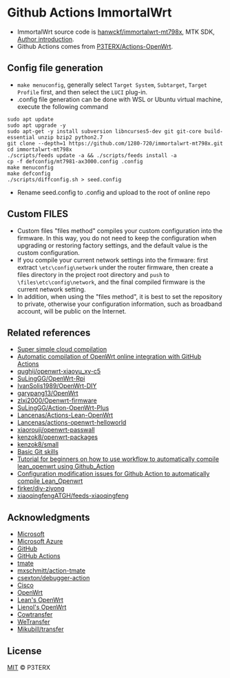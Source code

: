 # Github Actions ImmortalWrt

- ImmortalWrt source code is [hanwckf/immortalwrt-mt798x](https://github.com/hanwckf/immortalwrt-mt798x), MTK SDK, [Author introduction](https://cmi.hanwckf.top/p/immortalwrt-mt798x).
- Github Actions comes from [P3TERX/Actions-OpenWrt](https://github.com/P3TERX/Actions-OpenWrt).

## Config file generation

- `make menuconfig`, generally select `Target System`, `Subtarget`, `Target Profile` first, and then select the `LUCI` plug-in.
- .config file generation can be done with WSL or Ubuntu virtual machine, execute the following command
```
sudo apt update
sudo apt upgrade -y
sudo apt-get -y install subversion libncurses5-dev git git-core build-essential unzip bzip2 python2.7
git clone --depth=1 https://github.com/1280-720/immortalwrt-mt798x.git
cd immortalwrt-mt798x
./scripts/feeds update -a && ./scripts/feeds install -a
cp -f defconfig/mt7981-ax3000.config .config
make menuconfig
make defconfig
./scripts/diffconfig.sh > seed.config
```
- Rename seed.config to .config and upload to the root of online repo

## Custom FILES
- Custom files "files method" compiles your custom configuration into the firmware. In this way, you do not need to keep the configuration when upgrading or restoring factory settings, and the default value is the custom configuration.
- If you compile your current network settings into the firmware: first extract `\etc\config\network` under the router firmware, then create a files directory in the project root directory and `push` to `\files\etc\config\network`, and the final compiled firmware is the current network setting.
- In addition, when using the "files method", it is best to set the repository to private, otherwise your configuration information, such as broadband account, will be public on the Internet.

## Related references

- [Super simple cloud compilation](https://github.com/281677160/build-openwrt)
- [Automatic compilation of OpenWrt online integration with GitHub Actions](https://github.com/KFERMercer/OpenWrt-CI)
- [qughij/openwrt-xiaoyu_xy-c5](https://github.com/qughij/openwrt-xiaoyu_xy-c5)
- [SuLingGG/OpenWrt-Rpi](https://github.com/SuLingGG/OpenWrt-Rpi)
- [IvanSolis1989/OpenWrt-DIY](https://github.com/IvanSolis1989/OpenWrt-DIY)
- [garypang13/OpenWrt](https://github.com/garypang13/OpenWrt)
- [zlxj2000/Openwrt-firmware](https://github.com/zlxj2000/Openwrt-firmware)
- [SuLingGG/Action-OpenWrt-Plus](https://github.com/SuLingGG/Action-OpenWrt-Plus)
- [Lancenas/Actions-Lean-OpenWrt](https://github.com/Lancenas/Actions-Lean-OpenWrt)
- [Lancenas/actions-openwrt-helloworld](https://github.com/Lancenas/actions-openwrt-helloworld)
- [xiaorouji/openwrt-passwall](https://github.com/xiaorouji/openwrt-passwall)
- [kenzok8/openwrt-packages](https://github.com/kenzok8/openwrt-packages)
- [kenzok8/small](https://github.com/kenzok8/small)
- [Basic Git skills](https://www.liaoxuefeng.com/wiki/896043488029600)
- [Tutorial for beginners on how to use workflow to automatically compile lean_openwrt using Github_Action](https://zhuanlan.zhihu.com/p/94402324)
- [Configuration modification issues for Github Action to automatically compile Lean_Openwrt](https://zhuanlan.zhihu.com/p/94527343)
- [firker/diy-ziyong](https://github.com/firker/diy-ziyong)
- [xiaoqingfengATGH/feeds-xiaoqingfeng](https://github.com/xiaoqingfengATGH/feeds-xiaoqingfeng)

## Acknowledgments

- [Microsoft](https://www.microsoft.com)
- [Microsoft Azure](https://azure.microsoft.com)
- [GitHub](https://github.com)
- [GitHub Actions](https://github.com/features/actions)
- [tmate](https://github.com/tmate-io/tmate)
- [mxschmitt/action-tmate](https://github.com/mxschmitt/action-tmate)
- [csexton/debugger-action](https://github.com/csexton/debugger-action)
- [Cisco](https://www.cisco.com/)
- [OpenWrt](https://github.com/openwrt/openwrt)
- [Lean's OpenWrt](https://github.com/coolsnowwolf/lede)
- [Lienol's OpenWrt](https://github.com/Lienol/openwrt)
- [Cowtransfer](https://cowtransfer.com)
- [WeTransfer](https://wetransfer.com/)
- [Mikubill/transfer](https://github.com/Mikubill/transfer)

## License

[MIT](https://github.com/P3TERX/Actions-OpenWrt/blob/main/LICENSE) © P3TERX

